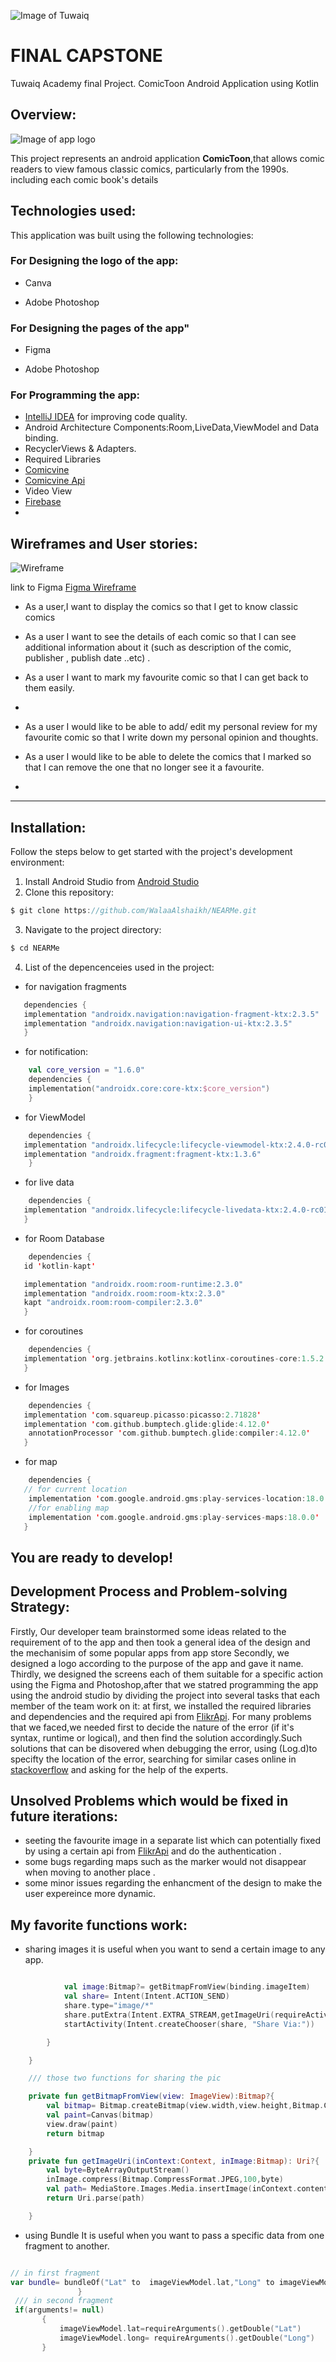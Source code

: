 ![Image of Tuwaiq](https://camo.githubusercontent.com/37ca472e2afb74974a0314d89af8f470422a79582bed0d188f9927777230195d/68747470733a2f2f6c61756e63682e73612f6173736574732f696d616765732f6c6f676f732f7475776169712d61636164656d792d6c6f676f2e737667)
# FINAL CAPSTONE
Tuwaiq Academy final Project.
ComicToon Android Application using Kotlin
## Overview:
![Image of app logo](https://g.top4top.io/p_2195pgt901.png)


This project represents an android application **ComicToon**,that allows comic readers to view famous classic comics, particularly from the 1990s. including each comic book's details
## Technologies used:
This application was built using the following technologies:
### For Designing the logo of the app:
* Canva

* Adobe Photoshop
### For Designing the pages of the app"
* Figma 

* Adobe Photoshop
### For Programming the app:
* [IntelliJ IDEA](https://www.jetbrains.com/idea/download/#section=windows) for improving code quality.
* Android Architecture Components:Room,LiveData,ViewModel and Data binding.
* RecyclerViews & Adapters.
* Required Libraries
* [Comicvine](https://comicvine.gamespot.com)
* [Comicvine Api](https://comicvine.gamespot.com/api/)
* Video View
* [Firebase](https://firebase.google.com)
* 

## Wireframes and User stories:

![Wireframe](https://i.top4top.io/p_2195qdtzk1.png)

link to Figma [Figma Wireframe](https://www.figma.com/file/ImjWEZmgzFlljOfWqHUWb9/ComicToon?node-id=0%3A1)


- As a user,I want to display the comics so that I get to know classic comics

- As a user I want to see the details of each comic so that I can see additional information about it (such as description of the comic, publisher , publish date ..etc)  .

- As a user I want to mark my favourite comic so that I can get back to them easily.
- 
- As a user I would like to be able to add/ edit my personal review for my favourite comic so that I write down my personal opinion and thoughts.

- As a user I would like to be able to delete the comics that I marked so that I can remove the one that no longer see it a favourite.

- 

-------------------------------------------------------------------------
## Installation:
Follow the steps below to get started with the project's development environment:
1. Install Android Studio from [Android Studio](https://developer.android.com/studio?gclid=Cj0KCQjw5oiMBhDtARIsAJi0qk2WOPjxp2Wij5sgO3bAK6Rp18zrs4Y0L5S6W89Fk7OClhAiVuNr1mgaAsT-EALw_wcB&gclsrc=aw.ds)
2. Clone this repository:
 ```kotlin 
 $ git clone https://github.com/WalaaAlshaikh/NEARMe.git
 ```
3. Navigate to the project directory:
 ```kotlin 
 $ cd NEARMe
 ```
 4. List of the depencenceies used in the project:
   * for navigation fragments
 ```kotlin
    dependencies {
    implementation "androidx.navigation:navigation-fragment-ktx:2.3.5"
    implementation "androidx.navigation:navigation-ui-ktx:2.3.5"
    }
``` 

   * for notification:
```kotlin
    val core_version = "1.6.0"
    dependencies {
    implementation("androidx.core:core-ktx:$core_version")
    }
```
    
   * for ViewModel
```kotlin
    dependencies {
   implementation "androidx.lifecycle:lifecycle-viewmodel-ktx:2.4.0-rc01"
   implementation "androidx.fragment:fragment-ktx:1.3.6"
    }
```
   * for live data
```kotlin
    dependencies { 
   implementation "androidx.lifecycle:lifecycle-livedata-ktx:2.4.0-rc01"
   }
```
   * for Room Database
```kotlin
    dependencies { 
   id 'kotlin-kapt'

   implementation "androidx.room:room-runtime:2.3.0"
   implementation "androidx.room:room-ktx:2.3.0"
   kapt "androidx.room:room-compiler:2.3.0"
   }
```
   * for coroutines
```kotlin
    dependencies { 
   implementation 'org.jetbrains.kotlinx:kotlinx-coroutines-core:1.5.2'
   }
```

* for Images
```kotlin
    dependencies { 
   implementation 'com.squareup.picasso:picasso:2.71828'
   implementation 'com.github.bumptech.glide:glide:4.12.0'
    annotationProcessor 'com.github.bumptech.glide:compiler:4.12.0'
   }
```


* for map
```kotlin
    dependencies { 
   // for current location
    implementation 'com.google.android.gms:play-services-location:18.0.0'
    //for enabling map
    implementation 'com.google.android.gms:play-services-maps:18.0.0'
   }
```


 You are ready to develop!
 -----------------------------------------------------------------
 
## Development Process and Problem-solving Strategy:
Firstly, Our developer team brainstormed some ideas related to the requirement of to the app and then took a general idea of the design and the mechanisim of some popular apps from app store
Secondly, we designed a logo according to the purpose of the app and gave it name.
Thirdly, we designed the screens each of them suitable for a specific action using the Figma and Photoshop,after that we statred programming the app using the android studio by dividing the project into several tasks that each member of the team work on it: at first, we installed the required libraries and dependencies and the required api from [FlikrApi](https://www.flickr.com/services/api/).
For many problems that we faced,we needed first to decide the nature of the error (if it's syntax, runtime or logical), and then find the solution accordingly.Such solutions that can be disovered when debugging the error, using (Log.d)to specifty the location of the error, searching for similar cases online in [stackoverflow](https://stackoverflow.com/) and asking for the help of the experts.
## Unsolved Problems which would be fixed in future iterations:
* seeting the favourite image in a separate list which can potentially fixed by using a certain api from  [FlikrApi](https://www.flickr.com/services/api/) and do the authentication .
* some bugs regarding maps such as the marker would not disappear when moving to another place .
* some minor issues regarding the enhancment of the design to make the user expereince more dynamic.

## My favorite functions work:
* sharing images
it is useful when you want to send a certain image to any app.
```kotlin

            val image:Bitmap?= getBitmapFromView(binding.imageItem)
            val share= Intent(Intent.ACTION_SEND)
            share.type="image/*"
            share.putExtra(Intent.EXTRA_STREAM,getImageUri(requireActivity(),image!!))
            startActivity(Intent.createChooser(share, "Share Via:"))

        }

    }

    /// those two functions for sharing the pic

    private fun getBitmapFromView(view: ImageView):Bitmap?{
        val bitmap= Bitmap.createBitmap(view.width,view.height,Bitmap.Config.ARGB_8888)
        val paint=Canvas(bitmap)
        view.draw(paint)
        return bitmap

    }
    private fun getImageUri(inContext:Context, inImage:Bitmap): Uri?{
        val byte=ByteArrayOutputStream()
        inImage.compress(Bitmap.CompressFormat.JPEG,100,byte)
        val path= MediaStore.Images.Media.insertImage(inContext.contentResolver,inImage,"Title",null)
        return Uri.parse(path)

    }
```            
* using Bundle
It is useful when you want to pass a specific data from one fragment to another.
 ```kotlin
 
 // in first fragment
var bundle= bundleOf("Lat" to  imageViewModel.lat,"Long" to imageViewModel.long)
                }
  /// in second fragment
  if(arguments!= null)
        {
            imageViewModel.lat=requireArguments().getDouble("Lat")
            imageViewModel.long= requireArguments().getDouble("Long")
        }
```

